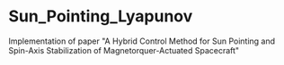 # Sun_Pointing_Lyapunov
Implementation of paper "A Hybrid Control Method for Sun Pointing and Spin-Axis Stabilization of Magnetorquer-Actuated Spacecraft"

